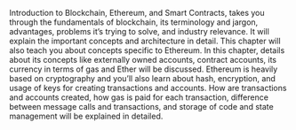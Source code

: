 Introduction to Blockchain, Ethereum, and Smart Contracts, takes you through the fundamentals of blockchain, its terminology and jargon, advantages, problems it’s trying to solve, and industry relevance. It will explain the important concepts and architecture in detail. This chapter will also teach you about concepts specific to Ethereum. In this chapter, details about its concepts like externally owned accounts, contract accounts, its currency in terms of gas and Ether will be discussed. Ethereum is heavily based on cryptography and you’ll also learn about hash, encryption, and usage of keys for creating transactions and accounts. How are transactions and accounts created, how gas is paid for each transaction, difference between message calls and transactions, and storage of code and state management will be explained in detailed.
